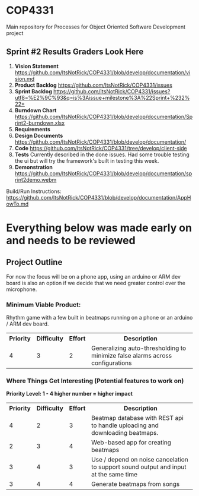 # COP4331
Main repository for Processes for Object Oriented Software Development project
## Sprint #2 Results Graders Look Here
1. **Vision Statement** https://github.com/ItsNotRick/COP4331/blob/develop/documentation/vision.md
2. **Product Backlog** https://github.com/ItsNotRick/COP4331/issues
3. **Sprint Backlog** https://github.com/ItsNotRick/COP4331/issues?utf8=%E2%9C%93&q=is%3Aissue+milestone%3A%22Sprint+%232%22+
4. **Burndown Chart** https://github.com/ItsNotRick/COP4331/blob/develop/documentation/Sprint2-burndown.xlsx
5. **Requirements** 
6. **Design Documents** https://github.com/ItsNotRick/COP4331/blob/develop/documentation/
7. **Code** https://github.com/ItsNotRick/COP4331/tree/develop/client-side 
8. **Tests** Currently described in the done issues. Had some trouble testing the ui but will try the framework's built in testing this week.
9. **Demonstration** https://github.com/ItsNotRick/COP4331/blob/develop/documentation/sprint2demo.webm

Build/Run Instructions: https://github.com/ItsNotRick/COP4331/blob/develop/documentation/AppHowTo.md

# Everything below was made early on and needs to be reviewed
## Project Outline
For now the focus will be on a phone app, using an arduino or ARM dev board is
also an option if we decide that we need greater control over the microphone.
### Minimum Viable Product:
Rhythm game with a few built in beatmaps running on a phone or an arduino / ARM dev board.
<table>
  <tr>
    <th>Priority</td>
    <th>Difficulty</td>
    <th>Effort</td>
    <th>Description</td>
  </tr>
  <tr>
    <td>4</td>
    <td>3</td>
    <td>2</td>
    <td>Generalizing auto-thresholding to minimize false alarms across configurations</td>
  </tr>
</table>

### Where Things Get Interesting (Potential features to work on)
**Priority Level: 1 - 4 higher number = higher impact**
<table>
  <tr>
    <th>Priority</td>
    <th>Difficulty</td>
    <th>Effort</td>
    <th>Description</td>
  </tr>
  <tr>
    <td>4</td>
    <td>2</td>
    <td>3</td>
    <td>Beatmap database with REST api to handle uploading and downloading beatmaps.</td>
  </tr>
  <tr>
    <td>2</td>
    <td>3</td>
    <td>4</td>
    <td>Web-based app for creating beatmaps</td>
  </tr>
  <tr>
    <td>3</td>
    <td>4</td>
    <td>3</td>
    <td>Use / depend on noise cancelation to support sound output and input at the same time</td>
  </tr>
  <tr>
    <td>3</td>
    <td>4</td>
    <td>4</td>
    <td>Generate beatmaps from songs</td>
  </tr>
</table>
